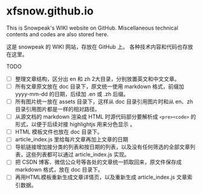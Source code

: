 # xfsnow.github.io
This is Snowpeak's WIKI website on GitHub.
Miscellaneous technical contents and codes are also stored here.

这是 snowpeak 的 WIKI 网站，存放在 GitHub 上。
各种技术内容和代码也存放在这里。


TODO
- [ ] 整理文章结构，区分出 en 和 zh 2大目录，分别放置英文和中文文章。
- [ ] 所有文章原文放在 doc 目录下，原文统一使用 markdown 格式，前缀加yyyy-mm-dd 的日期，后续加 .en 或 .zh 后缀。
- [ ] 所有图片统一放在 assets 目录下，这样从 doc 目录引用图片时和从 en、zh 目录引用图片都是一样的相对路径。
- [ ] 从源文档的 markdown 渲染成 HTML 时源代码部分要解析成 `<pre><code>` 的形式，以便于后续对接 highlightjs 用来分色显示 。
- [ ] HTML 模板文件也放在 doc 目录下。
- [ ] article_index.js 里给每片文章再加上文章的日期
- [ ] 导航链接增加接分类的列表和按日期的列表，以及没有任何筛选的全部文章列表，这些列表都可以通过 article_index.js 实现。
- [ ] 把 CSDN 博客、微信公众号等各处的文章统一抓取回来，原文件保存成 markdown 格式，放在 doc 目录下。
- [ ] 再用HTML模板重新生成文章详情页，以及重新生成 article_index.js 文章索引数据。